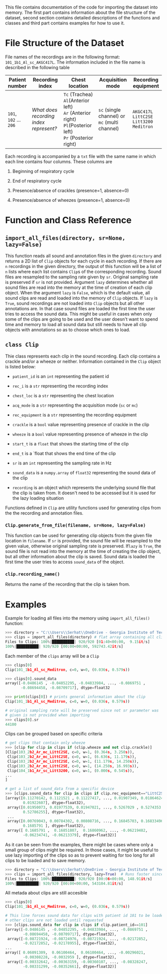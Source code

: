 This file contains documentation of the code for importing the dataset into memory. The first part contains information about the file structure of the dataset, second section contains detailed descriptions of the functions and classes and third part contains examples for how to use it.

# File Structure of the Dataset

File names of the recordings are in the following format: `101_1b1_Al_sc_AKGC417L`. The information included in the file name is described in the following table

| Patient number         | Recording index                        | Chest location                                                                                                            | Acquisition mode                              | Recording equipment                                         |
| ---------------------- | -------------------------------------- | ------------------------------------------------------------------------------------------------------------------------- | --------------------------------------------- | ----------------------------------------------------------- |
| `101`, `102` ... `206` | *What does recording index represent?* | `Tc` (Trachea)<br/>`Al`(Anterior left)<br/>`Ar` (Anterior right)<br/>`Pl`(Posterior left)<br/>`Pr` (Posterior right)<br/> | `sc` (single channel) or `mc` (multi channel) | `AKGC417L`<br/>`LittC2SE`<br/>`Litt3200`<br/>`Meditron`|

Each recording is accompanied by a `txt` file with the same name in which each line contains four columns. These columns are

1. Beginning of respiratory cycle

2. End of respiratory cycle

3. Presence/absence of crackles (presence=1, absence=0)

4. Presence/absence of wheezes (presence=1, absence=0)

# Function and Class Reference

## `import_all_files(directory, sr=None, lazy=False)`

This function reads all sound and annotation files in the given `directory` and returns a 2D list of `Clip` objects for each cycle in each recording. If there are `n` recordings in the given directory, the output of this function will be a list of `n` lists  where each list contains `Clip`s of the corresponding recording. Sound files are resampled to the sampling rate given by `sr`. Original sampling rate is preserved if `sr` is not provided. Argument `lazy` determines whether all sound files are read into the memory at the time of creation of each clip object. When the argument `lazy` is `False`, which is the default value, all sound clips are read and loaded into the memory of `Clip` objects. If `lazy` is `True`,  sound recordings are not loaded into `Clip` objects but all other annotations are. In that case sound files are loaded the first time the user tries to access the sound data. This might be useful in cases when only some of the clips are going to be used and the user doesn't want to spend time and memory to load all sound data but still needs to have all clip objects with annotations so as to choose which ones to load.



## `class Clip`

Thie class represents each clip in the sound recording. Each clip contains a crackle and/or a wheeze or neither.  Information contained in the `Clip` object is listed below:

* `patient_id` is an `int` representing the patient id

* `rec_i` is a `str` representing the recording index

* `chest_loc` is a `str` representing the chest location 

* `acq_mode` is a `str` representing the acquisition mode (`sc` or `mc`)

* `rec_equipment` is a `str` representing the recording equipment

* `crackle` is a `bool` value representing presence of crackle in the clip

* `wheeze` is a `bool` value representing presence of wheeze in the clip

* `start_t` is a `float` that shows the starting time of the clip

* `end_t` is a `float that shows the end time of the clip

* `sr` is an `int` representing the sampling rate in Hz

* `sound_data` is a `numpy.array` of `float32` representing the sound data of the clip

* `recording` is an object which represents the underlying sound file that the clip is taken from. It doesn't need to be accessed but it is used for the lazy loading situation

Functions defined in `Clip` are utility functions used for generating clips from the the recording and annotation files. 



### `Clip.generate_from_file(filename, sr=None, lazy=False)`

This function can be used for generating clip objects from the given file location in `filename`. If `sr` is provided, the sound file will be resampled to the given value, otherwise original sampling rate is preserved.  If`lazy`  is `True`,  the sound file is not read into the memory at the time of creating the clip object, but all other information about the clip is saved. Sound data is loaded the first time the user tries to access `sound_data` of the object. 



### `clip.recording_name()`

Returns the name of the recording that the clip is taken from.

# Examples

Example for loading all files into the memory using `import_all_files()` function:

```python
>>> directory = "C:\\Users\\Serhat\\OneDrive - Georgia Institute of Technology\\Classes\\CS 7641\\project\\110374_267422_bundle_archive\\Respiratory_Sound_Database\\Respiratory_Sound_Database\\audio_and_txt_files"
>>> clips = import_all_files(directory) # flat array containing all clips
Files to Clips: 100%|██████████| 920/920 [01:40<00:00,  9.15it/s]
100%|██████████| 920/920 [00:00<00:00, 592743.42it/s]
```

Each member of the `clips` array will be a `Clip`

```python
>>> clips[0]
Clip(101_1b1_Al_sc_Meditron, c=0, w=0, (0.036s, 0.579s))

>>> clips[0].sound_data
array([-0.0486145 , -0.04852295, -0.04833984, ..., -0.0869751 ,
       -0.08694458, -0.08709717], dtype=float32

>>> print(clips[0]) # prints general information about the clip
Clip(101_1b1_Al_sc_Meditron, c=0, w=0, (0.036s, 0.579s))

# original sampling rate will be preserved since not sr parameter was 
# given is not provided when importing
>>> clips[0].sr 
44100
```

Clips can be grouped based on specific criteria

```python
# get clips that contain only wheeze
>>> [clip for clip in clips if (clip.wheeze and not clip.crackle)]
[Clip(103_2b2_Ar_mc_LittC2SE, c=0, w=1, (0.364s, 3.250s)),
 Clip(103_2b2_Ar_mc_LittC2SE, c=0, w=1, (6.636s, 11.179s)),
 Clip(103_2b2_Ar_mc_LittC2SE, c=0, w=1, (11.179s, 14.250s)),
 Clip(103_2b2_Ar_mc_LittC2SE, c=0, w=1, (14.250s, 16.993s)),
 Clip(104_1b1_Ar_sc_Litt3200, c=0, w=1, (0.000s, 0.545s)),
...
]

# get a list of sound_data from a specific device
>>> [clips.sound_data for clip in clips if clip.rec_equipment=="LittC2SE"]
[array([0.11270142, 0.1121521 , 0.11227417, ..., 0.01907349, 0.01864624,
        0.01922607], dtype=float32),
 array([0.01950073, 0.01977539, 0.01947021, ..., 0.5267029 , 0.5274353 ,
        0.52786255], dtype=float32),
 ...
 array([0.00769043, 0.00784302, 0.00808716, ..., 0.16845703, 0.16833496,
        0.1685791 ], dtype=float32),
 array([ 0.1685791 ,  0.16851807,  0.16860962, ..., -0.06219482,
        -0.06234741, -0.06213379], dtype=float32)]
```

As it can be seen from the examples, there might be cases where only a small group of clips might be required. In those cases, it might be useful to use lazy importing of the clips so as to prevent waiting for too long for all clips to be loaded and to save memory.

```python
>>> directory = "C:\\Users\\Serhat\\OneDrive - Georgia Institute of Technology\\Classes\\CS 7641\\project\\110374_267422_bundle_archive\\Respiratory_Sound_Database\\Respiratory_Sound_Database\\audio_and_txt_files"
>>> clips = import_all_files(directory, lazy=True)  # Runs faster since sound files are not loaded
Files to Clips: 100%|██████████| 920/920 [00:06<00:00, 148.91it/s]
100%|██████████| 920/920 [00:00<00:00, 543104.81it/s]
```

All metada about clips are still accesible

```python
>>> clips[0]
Clip(101_1b1_Al_sc_Meditron, c=0, w=0, (0.036s, 0.579s))

# This line forces sound data for clips with patient id 101 to be loaded
# other clips are not loaded until requested
>>> [clips.sound_data for clip in clips if clip.patient_id==101]
[array([-0.0486145 , -0.04852295, -0.04833984, ..., -0.0869751 ,
        -0.08694458, -0.08709717], dtype=float32),
 array([-0.08721924, -0.08724976, -0.08721924, ..., -0.02172852,
        -0.02172852, -0.02178955], dtype=float32),
...
array([ 0.06091309,  0.06100464,  0.06100464, ..., -0.00296021,
        -0.00308228, -0.0032959 ], dtype=float32),
 array([-0.00332642, -0.00363159, -0.00360107, ..., -0.08328247,
        -0.08331299, -0.08352661], dtype=float32)]
```
